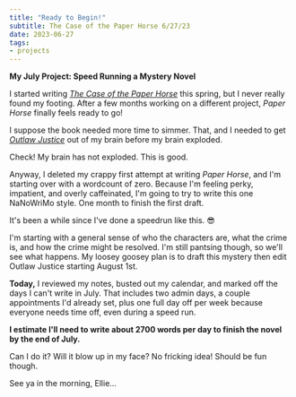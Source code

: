 ```yaml
---
title: "Ready to Begin!"
subtitle: The Case of the Paper Horse 6/27/23
date: 2023-06-27
tags:
- projects
---
```


**My July Project: Speed Running a Mystery Novel**

I started writing [*The Case of the Paper Horse*](/notes/paper-horse.md) this spring, but I never really found my footing. After a few months working on a different project, *Paper Horse* finally feels ready to go!

I suppose the book needed more time to simmer. That, and I needed to get [*Outlaw Justice*](/notes/project-mars.md) out of my brain before my brain exploded.

Check! My brain has not exploded. This is good.

Anyway, I deleted my crappy first attempt at writing *Paper Horse*, and I'm starting over with a wordcount of zero. Because I'm feeling perky, impatient, and overly caffeinated, I'm going to try to write this one NaNoWriMo style. One month to finish the first draft. 

It's been a while since I've done a speedrun like this. 😎 

I'm starting with a general sense of who the characters are, what the crime is, and how the crime might be resolved. I'm still pantsing though, so we'll see what happens. My loosey goosey plan is to draft this mystery then edit Outlaw Justice starting August 1st.

**Today,** I reviewed my notes, busted out my calendar, and marked off the days I can't write in July. That includes two admin days, a couple appointments I'd already set, plus one full day off per week because everyone needs time off, even during a speed run. 

**I estimate I'll need to write about 2700 words per day to finish the novel by the end of July.**

Can I do it? Will it blow up in my face? No fricking idea! Should be fun though.

See ya in the morning, Ellie...